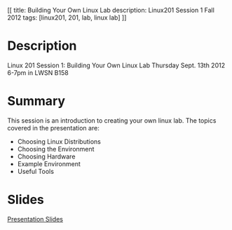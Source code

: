[[
title: Building Your Own Linux Lab
description: Linux201 Session 1 Fall 2012
tags: [linux201, 201, lab, linux lab]
]]

# Description
Linux 201 Session 1: Building Your Own Linux Lab Thursday Sept. 13th 2012 6-7pm in LWSN B158

# Summary
This session is an introduction to creating your own linux lab. The topics covered in the presentation are:

- Choosing Linux Distributions
- Choosing the Environment
- Choosing Hardware
- Example Environment
- Useful Tools

# Slides
[Presentation Slides](Session_1_slides_2012.odp)
